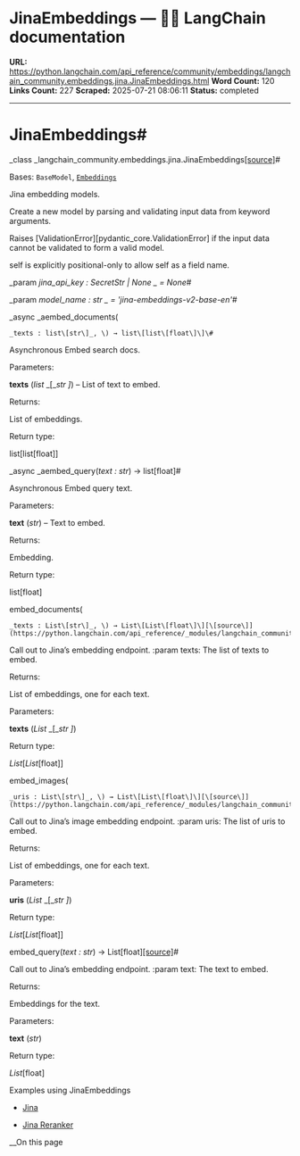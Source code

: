 # JinaEmbeddings — 🦜🔗 LangChain  documentation

**URL:** https://python.langchain.com/api_reference/community/embeddings/langchain_community.embeddings.jina.JinaEmbeddings.html
**Word Count:** 120
**Links Count:** 227
**Scraped:** 2025-07-21 08:06:11
**Status:** completed

---

# JinaEmbeddings\#

_class _langchain\_community.embeddings.jina.JinaEmbeddings[\[source\]](https://python.langchain.com/api_reference/_modules/langchain_community/embeddings/jina.html#JinaEmbeddings)\#     

Bases: `BaseModel`, [`Embeddings`](https://python.langchain.com/api_reference/core/embeddings/langchain_core.embeddings.embeddings.Embeddings.html#langchain_core.embeddings.embeddings.Embeddings "langchain_core.embeddings.embeddings.Embeddings")

Jina embedding models.

Create a new model by parsing and validating input data from keyword arguments.

Raises \[ValidationError\]\[pydantic\_core.ValidationError\] if the input data cannot be validated to form a valid model.

self is explicitly positional-only to allow self as a field name.

_param _jina\_api\_key _: SecretStr | None_ _ = None_\#     

_param _model\_name _: str_ _ = 'jina-embeddings-v2-base-en'_\#     

_async _aembed\_documents\(

    _texts : list\[str\]_, \) → list\[list\[float\]\]\#     

Asynchronous Embed search docs.

Parameters:     

**texts** \(_list_ _\[__str_ _\]_\) – List of text to embed.

Returns:     

List of embeddings.

Return type:     

list\[list\[float\]\]

_async _aembed\_query\(_text : str_\) → list\[float\]\#     

Asynchronous Embed query text.

Parameters:     

**text** \(_str_\) – Text to embed.

Returns:     

Embedding.

Return type:     

list\[float\]

embed\_documents\(

    _texts : List\[str\]_, \) → List\[List\[float\]\][\[source\]](https://python.langchain.com/api_reference/_modules/langchain_community/embeddings/jina.html#JinaEmbeddings.embed_documents)\#     

Call out to Jina’s embedding endpoint. :param texts: The list of texts to embed.

Returns:     

List of embeddings, one for each text.

Parameters:     

**texts** \(_List_ _\[__str_ _\]_\)

Return type:     

_List_\[_List_\[float\]\]

embed\_images\(

    _uris : List\[str\]_, \) → List\[List\[float\]\][\[source\]](https://python.langchain.com/api_reference/_modules/langchain_community/embeddings/jina.html#JinaEmbeddings.embed_images)\#     

Call out to Jina’s image embedding endpoint. :param uris: The list of uris to embed.

Returns:     

List of embeddings, one for each text.

Parameters:     

**uris** \(_List_ _\[__str_ _\]_\)

Return type:     

_List_\[_List_\[float\]\]

embed\_query\(_text : str_\) → List\[float\][\[source\]](https://python.langchain.com/api_reference/_modules/langchain_community/embeddings/jina.html#JinaEmbeddings.embed_query)\#     

Call out to Jina’s embedding endpoint. :param text: The text to embed.

Returns:     

Embeddings for the text.

Parameters:     

**text** \(_str_\)

Return type:     

_List_\[float\]

Examples using JinaEmbeddings

  * [Jina](https://python.langchain.com/docs/integrations/providers/jina/)

  * [Jina Reranker](https://python.langchain.com/docs/integrations/document_transformers/jina_rerank/)

__On this page